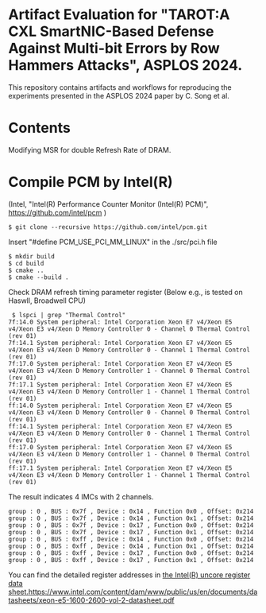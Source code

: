 # Artifact Evaluation for "TAROT:A CXL SmartNIC-Based Defense Against Multi-bit Errors by Row Hammers Attacks", ASPLOS 2024.
This repository contains artifacts and workflows for reproducing the experiments presented in the ASPLOS 2024 paper by C. Song et al.

# Contents
Modifying MSR for double Refresh Rate of DRAM.

# Compile PCM by Intel(R)
(Intel, "Intel(R) Performance Counter Monitor (Intel(R) PCM)", https://github.com/intel/pcm )

   ```  
   $ git clone --recursive https://github.com/intel/pcm.git
   ```

  Insert "#define PCM_USE_PCI_MM_LINUX" in the ./src/pci.h file
  
   
   ```  
   $ mkdir build
   $ cd build
   $ cmake ..
   $ cmake --build .
   ```

  Check DRAM refresh timing parameter register (Below e.g., is tested on Haswll, Broadwell CPU)

  ```  
   $ lspci | grep "Thermal Control"
  7f:14.0 System peripheral: Intel Corporation Xeon E7 v4/Xeon E5 v4/Xeon E3 v4/Xeon D Memory Controller 0 - Channel 0 Thermal Control (rev 01)
  7f:14.1 System peripheral: Intel Corporation Xeon E7 v4/Xeon E5 v4/Xeon E3 v4/Xeon D Memory Controller 0 - Channel 1 Thermal Control (rev 01)
  7f:17.0 System peripheral: Intel Corporation Xeon E7 v4/Xeon E5 v4/Xeon E3 v4/Xeon D Memory Controller 1 - Channel 0 Thermal Control (rev 01)
  7f:17.1 System peripheral: Intel Corporation Xeon E7 v4/Xeon E5 v4/Xeon E3 v4/Xeon D Memory Controller 1 - Channel 1 Thermal Control (rev 01)
  ff:14.0 System peripheral: Intel Corporation Xeon E7 v4/Xeon E5 v4/Xeon E3 v4/Xeon D Memory Controller 0 - Channel 0 Thermal Control (rev 01)
  ff:14.1 System peripheral: Intel Corporation Xeon E7 v4/Xeon E5 v4/Xeon E3 v4/Xeon D Memory Controller 0 - Channel 1 Thermal Control (rev 01)
  ff:17.0 System peripheral: Intel Corporation Xeon E7 v4/Xeon E5 v4/Xeon E3 v4/Xeon D Memory Controller 1 - Channel 0 Thermal Control (rev 01)
  ff:17.1 System peripheral: Intel Corporation Xeon E7 v4/Xeon E5 v4/Xeon E3 v4/Xeon D Memory Controller 1 - Channel 1 Thermal Control (rev 01)
  ```

  The result indicates 4 IMCs with 2 channels.
  ``` 
  group : 0 , BUS : 0x7f , Device : 0x14 , Function 0x0 , Offset: 0x214
  group : 0 , BUS : 0x7f , Device : 0x14 , Function 0x1 , Offset: 0x214
  group : 0 , BUS : 0x7f , Device : 0x17 , Function 0x0 , Offset: 0x214
  group : 0 , BUS : 0x7f , Device : 0x17 , Function 0x1 , Offset: 0x214
  group : 0 , BUS : 0xff , Device : 0x14 , Function 0x0 , Offset: 0x214
  group : 0 , BUS : 0xff , Device : 0x14 , Function 0x1 , Offset: 0x214
  group : 0 , BUS : 0xff , Device : 0x17 , Function 0x0 , Offset: 0x214
  group : 0 , BUS : 0xff , Device : 0x17 , Function 0x1 , Offset: 0x214
  ```

  You can find the detailed register addresses in [the Intel(R) uncore register data sheet.](https://www.intel.com/content/dam/www/public/us/en/documents/datasheets/xeon-e5-1600-2600-vol-2-datasheet.pdf)https://www.intel.com/content/dam/www/public/us/en/documents/datasheets/xeon-e5-1600-2600-vol-2-datasheet.pdf

  
  
